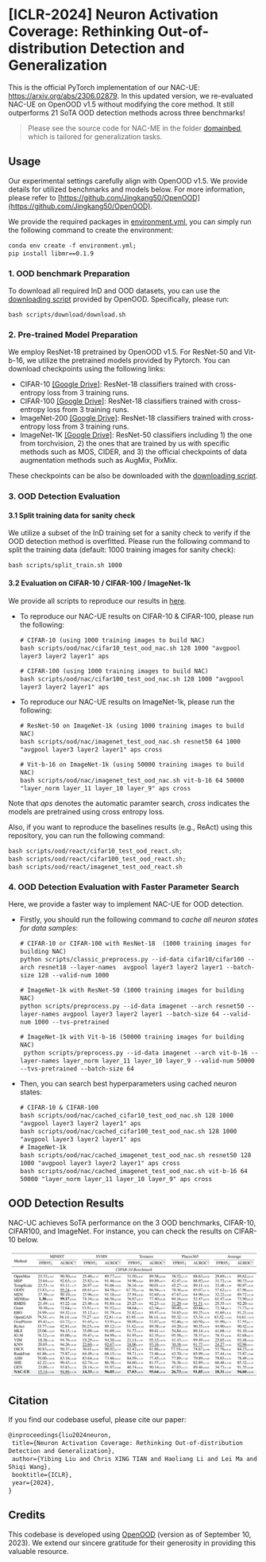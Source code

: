 # [ICLR-2024] Neuron Activation Coverage: Rethinking Out-of-distribution Detection and Generalization

[//]: # (**[Warning] The method suffers from the overfitting issue. We will re-evaluate our NAC-UE on the OpenOOD v1.5 and update the code and arxiv ASAP.**)

This is the official PyTorch implementation of our NAC-UE: https://arxiv.org/abs/2306.02879. 
In this updated version, we re-evaluated NAC-UE on OpenOOD v1.5 without modifying the core method. It still outperforms 21 SoTA OOD detection methods across three benchmarks!

> Please see the source code for NAC-ME in the folder [domainbed](https://github.com/BierOne/ood_coverage/tree/master/domainbed), which is tailored for generalization tasks. 


## Usage
Our experimental settings carefully align with OpenOOD v1.5. We provide details for utilized benchmarks and models below. For more information, please refer to [https://github.com/Jingkang50/OpenOOD](https://github.com/Jingkang50/OpenOOD).

We provide the required packages in [environment.yml](https://github.com/BierOne/ood_coverage/tree/master/environment.yml), you can simply run the following command to create the environment:
```
conda env create -f environment.yml;
pip install libmr==0.1.9
```

 
### 1. OOD benchmark Preparation

To download all required InD and OOD datasets, you can use the [downloading script](https://github.com/BierOne/ood_coverage/tree/master/scripts/download) provided by OpenOOD. Specifically, please run:
```
bash scripts/download/download.sh 
```


### 2. Pre-trained Model Preparation

We employ ResNet-18 pretrained by OpenOOD v1.5. For ResNet-50 and Vit-b-16, we utilize the pretrained models provided by Pytorch. You can download checkpoints using the following links:

- CIFAR-10 [[Google Drive]](https://drive.google.com/file/d/1byGeYxM_PlLjT72wZsMQvP6popJeWBgt/view?usp=drive_link): ResNet-18 classifiers trained with cross-entropy loss from 3 training runs.
- CIFAR-100 [[Google Drive]](https://drive.google.com/file/d/1s-1oNrRtmA0pGefxXJOUVRYpaoAML0C-/view?usp=drive_link): ResNet-18 classifiers trained with cross-entropy loss from 3 training runs.
- ImageNet-200 [[Google Drive]](https://drive.google.com/file/d/1ddVmwc8zmzSjdLUO84EuV4Gz1c7vhIAs/view?usp=drive_link): ResNet-18 classifiers trained with cross-entropy loss from 3 training runs.
- ImageNet-1K [[Google Drive]](https://drive.google.com/file/d/15PdDMNRfnJ7f2oxW6lI-Ge4QJJH3Z0Fy/view?usp=drive_link): ResNet-50 classifiers including 1) the one from torchvision, 2) the ones that are trained by us with specific methods such as MOS, CIDER, and 3) the official checkpoints of data augmentation methods such as AugMix, PixMix.

These checkpoints can be also be downloaded with the [downloading script](https://github.com/BierOne/ood_coverage/tree/master/scripts/download).



### 3. OOD Detection Evaluation

#### 3.1 Split training data for sanity check
We utilize a subset of the InD training set for a sanity check to verify if the OOD detection method is overfitted. Please run the following command to split the training data (default: 1000 training images for sanity check):
```
bash scripts/split_train.sh 1000
```

#### 3.2 Evaluation on CIFAR-10 / CIFAR-100 / ImageNet-1k
We provide all scripts to reproduce our results in [here](https://github.com/BierOne/ood_coverage/tree/master/scripts/ood/nac).

- To reproduce our NAC-UE results on CIFAR-10 & CIFAR-100, please run the following:
    ```
    # CIFAR-10 (using 1000 training images to build NAC)
    bash scripts/ood/nac/cifar10_test_ood_nac.sh 128 1000 "avgpool layer3 layer2 layer1" aps
    ```
    ```
    # CIFAR-100 (using 1000 training images to build NAC)
    bash scripts/ood/nac/cifar100_test_ood_nac.sh 128 1000 "avgpool layer3 layer2 layer1" aps
    ```


- To reproduce our NAC-UE results on ImageNet-1k, please run the following:
    ```
    # ResNet-50 on ImageNet-1k (using 1000 training images to build NAC)
    bash scripts/ood/nac/imagenet_test_ood_nac.sh resnet50 64 1000 "avgpool layer3 layer2 layer1" aps cross
    ```
    ```
    # Vit-b-16 on ImageNet-1k (using 50000 training images to build NAC)
    bash scripts/ood/nac/imagenet_test_ood_nac.sh vit-b-16 64 50000 "layer_norm layer_11 layer_10 layer_9" aps cross
    ```

Note that _aps_ denotes the automatic paramter search, _cross_ indicates the models are pretrained using cross entropy loss.

Also, if you want to reproduce the baselines results (e.g., ReAct) using this repository, you can run the following command:

```
bash scripts/ood/react/cifar10_test_ood_react.sh;
bash scripts/ood/react/cifar100_test_ood_react.sh;
bash scripts/ood/react/imagenet_test_ood_react.sh
```


### 4. OOD Detection Evaluation with Faster Parameter Search

Here, we provide a faster way to implement NAC-UE for OOD detection.

- Firstly, you should run the following command to _cache all neuron states for data samples_:
    ```
    # CIFAR-10 or CIFAR-100 with ResNet-18  (1000 training images for building NAC)
    python scripts/classic_preprocess.py --id-data cifar10/cifar100 --arch resnet18 --layer-names  avgpool layer3 layer2 layer1 --batch-size 128 --valid-num 1000
    ```
    ```
    # ImageNet-1k with ResNet-50 (1000 training images for building NAC)
    python scripts/preprocess.py --id-data imagenet --arch resnet50 --layer-names avgpool layer3 layer2 layer1 --batch-size 64 --valid-num 1000 --tvs-pretrained
    ```
    ```
    # ImageNet-1k with Vit-b-16 (50000 training images for building NAC)
     python scripts/preprocess.py --id-data imagenet --arch vit-b-16 --layer-names layer_norm layer_11 layer_10 layer_9 --valid-num 50000 --tvs-pretrained --batch-size 64
    ```

- Then, you can search best hyperparameters using cached neuron states:
    ``` 
    # CIFAR-10 & CIFAR-100
  bash scripts/ood/nac/cached_cifar10_test_ood_nac.sh 128 1000 "avgpool layer3 layer2 layer1" aps
  bash scripts/ood/nac/cached_cifar100_test_ood_nac.sh 128 1000 "avgpool layer3 layer2 layer1" aps
    # ImageNet-1k
  bash scripts/ood/nac/cached_imagenet_test_ood_nac.sh resnet50 128 1000 "avgpool layer3 layer2 layer1" aps cross
  bash scripts/ood/nac/cached_imagenet_test_ood_nac.sh vit-b-16 64 50000 "layer_norm layer_11 layer_10 layer_9" aps cross
    ```



## OOD Detection Results

NAC-UC achieves SoTA performance on the 3 OOD benchmarks, CIFAR-10, CIFAR100, and ImageNet. For instance, you can check the results on CIFAR-10 below.


![results](figures/cifar10.png)


## Citation

If you find our codebase useful, please cite our paper:
```
@inproceedings{liu2024neuron,
 title={Neuron Activation Coverage: Rethinking Out-of-distribution Detection and Generalization},
 author={Yibing Liu and Chris XING TIAN and Haoliang Li and Lei Ma and Shiqi Wang},
 booktitle={ICLR},
 year={2024},
}
```

## Credits
This codebase is developed using [OpenOOD](https://github.com/Jingkang50/OpenOOD/tree/main) (version as of September 10, 2023). We extend our sincere gratitude for their generosity in providing this valuable resource.

